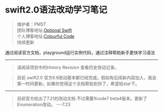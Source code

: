 # swift2.0语法改动学习笔记

>维护者：PMST  
团队博客地址:[Optional Swift](http://optionalswift.cn)  
个人博客地址:[Colourful Code](http://colourfulcode.cn)  
持续更新

通过阅读官方文档，playground运行实例代码，通过注释帮助新手更快学习语法

-------

> 请阅读项目中的History Revision 查看历史改动记录。

>目前 swift2.0 官方6.8改动基本都已经完成。假如有后续新内容加入，我会第一时间更新。如果你觉得这个文档帮助到你了，希望给star下。


--------

>目前官方给出了7.21的改动文档 不过需要Xcode7 beta4版本。更新了Enumeration改动。 ---7.23



